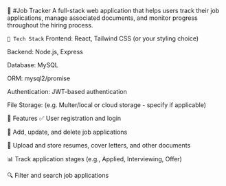 🧾 #Job Tracker
A full-stack web application that helps users track their job applications, manage associated documents, and monitor progress throughout the hiring process.

`🔧 Tech Stack`
Frontend: React, Tailwind CSS (or your styling choice)

Backend: Node.js, Express

Database: MySQL

ORM: mysql2/promise

Authentication: JWT-based authentication

File Storage: (e.g. Multer/local or cloud storage - specify if applicable)

🚀 Features
✅ User registration and login

📝 Add, update, and delete job applications

📂 Upload and store resumes, cover letters, and other documents

📊 Track application stages (e.g., Applied, Interviewing, Offer)

🔍 Filter and search job applications
